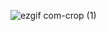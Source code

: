![ezgif com-crop (1)](https://github.com/XzerozZ/Cloud-Kun-weather-reporter-Prototype/assets/111548296/fca130ba-5dbc-4f73-b720-40eab45d52b7)

